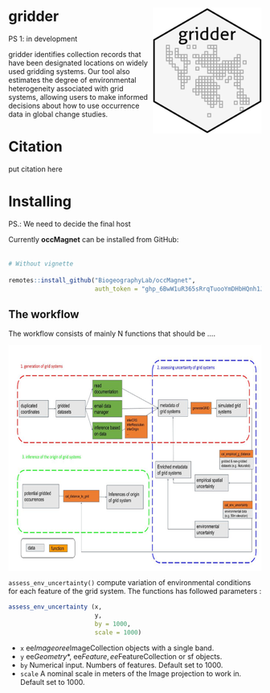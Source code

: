 # gridder  <img src='man/figures/logo.png' align="right" height="250" />

PS 1: in development

gridder identifies collection records that have been designated locations on widely used gridding systems. Our tool also estimates the degree of environmental heterogeneity associated with grid systems, allowing users to make informed decisions about how to use occurrence data in global change studies.  


# Citation

put citation here

# Installing

PS.: We need to decide the final host

Currently **occMagnet** can be installed from GitHub:

``` r

# Without vignette

remotes::install_github("BiogeographyLab/occMagnet",
                        auth_token = "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")


```
## The workflow

The workflow consists of mainly N functions that should be ....


<img src='inst/workflow.png' align="center" height="450" />


`assess_env_uncertainty()` compute variation of environmental conditions for each feature of the grid system. The functions has followed parameters :
``` r
assess_env_uncertainty (x,
                        y,
                        by = 1000, 
                        scale = 1000)	
```

- `x` ee$Image or ee$ImageCollection objects with a single band.
- `y` ee$Geometry$*, ee$Feature, ee$FeatureCollection or sf objects.
- `by` Numerical input. Numbers of features. Default set to 1000.
- `scale` A nominal scale in meters of the Image projection to work in. Default set to 1000.




